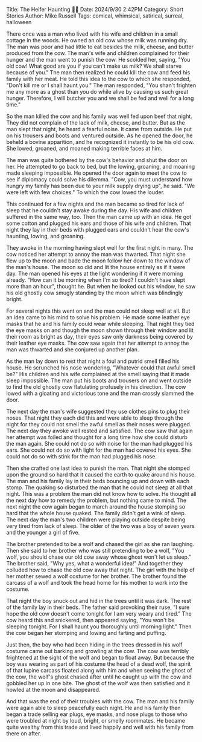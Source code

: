 Title: The Heifer Haunting 👻🐄
Date: 2024/9/30 2:42PM
Category: Short Stories
Author: Mike Russell
Tags: comical, whimsical, satirical, surreal, halloween

There once was a man who lived with his wife and children in a small cottage in the woods. He owned an old cow whose milk was running dry. The man was poor and had little to eat besides the milk, cheese, and butter produced from the cow. The man's wife and children complained for their hunger and the man went to punish the cow. He scolded her, saying, "You old cow! What good are you if you can't make us milk? We shall starve because of you." The man then realized he could kill the cow and feed his family with her meat. He told this idea to the cow to which she responded, "Don't kill me or I shall haunt you." The man responded, "You shan't frighten me any more as a ghost than you do while alive by causing us such great hunger. Therefore, I will butcher you and we shall be fed and well for a long time."

So the man killed the cow and his family was well fed upon beef that night. They did not complain of the lack of milk, cheese, and butter. But as the man slept that night, he heard a fearful noise. It came from outside. He put on his trousers and boots and ventured outside. As he opened the door, he beheld a bovine apparition, and he recognized it instantly to be his old cow. She lowed, groaned, and moaned making terrible faces at him.

The man was quite bothered by the cow's behavior and shut the door on her. He attempted to go back to bed, but the lowing, groaning, and moaning made sleeping impossible. He opened the door again to meet the cow to see if diplomacy could solve his dilemma. "Cow, you must understand how hungry my family has been due to your milk supply drying up", he said. "We were left with few choices." To which the cow lowed the louder.

This continued for a few nights and the man became so tired for lack of sleep that he couldn't stay awake during the day. His wife and children suffered in the same way, too. Then the man came up with an idea. He got some cotton and plugged his ears and those of his wife and children. That night they lay in their beds with plugged ears and couldn't hear the cow's haunting, lowing, and groaning.

They awoke in the morning having slept well for the first night in many. The cow noticed her attempt to annoy the man was thwarted. That night she flew up to the moon and bade the moon follow her down to the window of the man's house. The moon so did and lit the house entirely as if it were day. The man opened his eyes at the light wondering if it were morning already. "How can it be morning when I'm so tired? I couldn't have slept more than an hour", thought he. But when he looked out his window, he saw his old ghostly cow smugly standing by the moon which was blindingly bright.

For several nights this went on and the man could not sleep well at all. But an idea came to his mind to solve his problem. He made some leather eye masks that he and his family could wear while sleeping. That night they tied the eye masks on and though the moon shown through their window and lit their room as bright as day, their eyes saw only darkness being covered by their leather eye masks. The cow saw again that her attempt to annoy the man was thwarted and she conjured up another plan.

As the man lay down to rest that night a foul and putrid smell filled his house. He scrunched his nose wondering, "Whatever could that awful smell be?" His children and his wife complained at the smell saying that it made sleep impossible. The man put his boots and trousers on and went outside to find the old ghostly cow flatulating profusely in his direction. The cow lowed with a gloating and victorious tone and the man crossly slammed the door.

The next day the man's wife suggested they use clothes pins to plug their noses. That night they each did this and were able to sleep through the night for they could not smell the awful smell as their noses were plugged. The next day they awoke well rested and satisfied. The cow saw that again her attempt was foiled and thought for a long time how she could disturb the man again. She could not do so with noise for the man had plugged his ears. She could not do so with light for the man had covered his eyes. She could not do so with stink for the man had plugged his nose.

Then she crafted one last idea to punish the man. That night she stomped upon the ground so hard that it caused the earth to quake around his house. The man and his family lay in their beds bouncing up and down with each stomp. The quaking so disturbed the man that he could not sleep at all that night. This was a problem the man did not know how to solve. He thought all the next day how to remedy the problem, but nothing came to mind. The next night the cow again began to march around the house stomping so hard that the whole house quaked. The family didn't get a wink of sleep. The next day the man's two children were playing outside despite being very tired from lack of sleep. The older of the two was a boy of seven years and the younger a girl of five.

The brother pretended to be a wolf and chased the girl as she ran laughing. Then she said to her brother who was still pretending to be a wolf, "You wolf, you should chase our old cow away whose ghost won't let us sleep." The brother said, "Why yes, what a wonderful idea!" And together they colluded how to chase the old cow away that night. The girl with the help of her mother sewed a wolf costume for her brother. The brother found the carcass of a wolf and took the head home for his mother to work into the costume.

That night the boy snuck out and hid in the trees until it was dark. The rest of the family lay in their beds. The father said provoking their ruse, "I sure hope the old cow doesn't come tonight for I am very weary and tired." The cow heard this and snickered, then appeared saying, "You won't be sleeping tonight. For I shall haunt you thoroughly until morning light." Then the cow began her stomping and lowing and farting and puffing.

Just then, the boy who had been hiding in the trees dressed in his wolf costume came out barking and growling at the cow. The cow was terribly frightened at the sight of the wolf and began to float away. But because the boy was wearing as part of his costume the head of a dead wolf, the spirit of that lupine carcass floated along with him and when seeing the ghost of the cow, the wolf's ghost chased after until he caught up with the cow and gobbled her up in one bite. The ghost of the wolf was then satisfied and it howled at the moon and disappeared.

And that was the end of their troubles with the cow. The man and his family were again able to sleep peacefully each night. He and his family then began a trade selling ear plugs, eye masks, and nose plugs to those who were troubled at night by loud, bright, or smelly roommates. He became quite wealthy from this trade and lived happily and well with his family from there on after.
